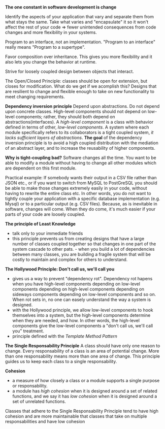 **The one constant in software development is change**

Identify the aspects of your application that vary and separate them from what stays the same.
Take what varies and "encapsulate" it so it won't affect the rest of your code => fewer unintended consequences from code changes and more flexibility in your systems.

Program to an interface, not an implementation.
"Program to an interface" really means "Program to a supertype".

Favor composition over inheritance. This gives you more flexibility and it also lets you change the behavior at runtime. 

Strive for loosely coupled design between objects that interact.

The Open/Closed Principle: classes should be open for extension, but closes for modification.
What do we get if we acomplish this? Designs that are resilient to change and flexible enough to take on new functionality to meet changing requirements. 

**Dependency inversion principle**
Depend upon abstractions. Do not depend upon concrete classes. 
High-level components should not depend on low-level components; rather, they should both depend on abstractions(interfaces). 
A *high-level component* is a class with behavior defined in terms of other, *low-level components*.
A system where each module specifically refers to its collaborators is a tight coupled system, *it lacks sufficient layers of abstractions*.
**The goal** of the dependency inversion principle is to avoid a high coupled distribution with the mediation of an abstract layer, and to increase the reusability of higher components.

**Why is tight-coupling bad?**
Software changes all the time. You want to be able to modify a module without having to change all other modules which are dependent on this first module. 

Practical example:
If somebody wants their output in a CSV file rather than JSON etc., or if you want to switch from MySQL to PostGreSQL you should be able to make those changes extremely easily in your code, without having to rewrite the entire class etc. In other words, you do not want to tightly couple your application with a specific database implementation (e.g. Mysql) or to a particular output (e.g. CSV files). Because, as is inevitable in software, changes will come. When they do come, it's much easier if your parts of your code are loosely coupled. 

**The principle of Least Knowledge**
- talk only to your immediate friends
- this principle prevents us from creating designs that have a large number of classes coupled together so that changes in one part of the system cascade to other pats. - when you build a lot of dependencies between many classes, you are building a fragile system that will be costly to maintain and complex for others to understand. 

**The Hollywood Principle: Don't call us, we'll call you**
- gives us a way to prevent "dependency rot". Dependency rot hapens when you have high-level components depending on low-level components depending on high-level components depending on sideways components depending on low-level components and so on. When rot sets in, no one can easely understand the way a system is designed. 
- with the Hollywood principle, we allow low-level components to hook themselves into a system, but the high-level components determine when they are needed, and how. In other words, the high-level components give the low-level components a "don't call us, we'll call you" treatment. 
- principle defined with the *Template Method Pattern*

**The Single Responsability Principle**
A class should have only one reason to change. 
Every responsability of a class is an area of potential change. More than one responsability means more than one area of change. 
This principle guides us to keep each class to a single responsability. 

**Cohesion**
- a measure of how closely a class or a module supports a single purpose or responsability. 
- a module has *high cohesion* when it is designed around a set of related functions, and we say it has *low cohesion* when it is designed around a set of unrelated functions. 

Classes that adhere to the Single Responsability Principle tend to have high cohesion and are more maintainable that classes that take on multiple responsabilities and have low cohesion
